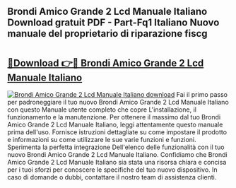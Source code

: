 ## Brondi Amico Grande 2 Lcd Manuale Italiano Download gratuit PDF - Part-Fq1 Italiano Nuovo manuale del proprietario di riparazione fiscg

# <h2><a href="http://df9zohu.blite.top/?on=Brondi+Amico+Grande+2+Lcd+Manuale+Italiano">🔗Download 👉🔴 Brondi Amico Grande 2 Lcd Manuale Italiano</a></h2>

[![Brondi Amico Grande 2 Lcd Manuale Italiano download](https://i.imgur.com/lujVjoI.png)](http://df9zohu.blite.top/?on=Brondi+Amico+Grande+2+Lcd+Manuale+Italiano)
Fai il primo passo per padroneggiare il tuo nuovo Brondi Amico Grande 2 Lcd Manuale Italiano con questo Manuale utente completo che copre L'installazione, il funzionamento e la manutenzione. Per ottenere il massimo dal tuo Brondi Amico Grande 2 Lcd Manuale Italiano, leggi attentamente questo manuale prima dell'uso. Fornisce istruzioni dettagliate su come impostare il prodotto e informazioni su come utilizzare le sue varie funzioni e funzioni. Sperimenta la perfetta integrazione Dell'elenco delle funzionalità con il tuo nuovo Brondi Amico Grande 2 Lcd Manuale Italiano. Confidiamo che Brondi Amico Grande 2 Lcd Manuale Italiano sia stata una risorsa chiara e concisa per i tuoi sforzi per conoscere le specifiche del tuo nuovo dispositivo. In caso di domande o dubbi, contattare il nostro team di assistenza clienti.
